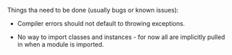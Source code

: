 Things tha need to be done (usually bugs or known issues):


-   Compiler errors should not default to throwing
    exceptions.

-   No way to import classes and instances - for now all are implicitly pulled
    in when a module is imported.
